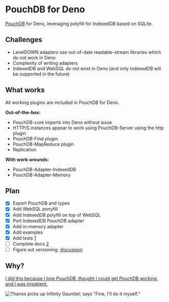 # PouchDB for Deno

[PouchDB](https://github.com/pouchdb/pouchdb) for Deno, leveraging polyfill for IndexedDB based on SQLite.

## Challenges

- LevelDOWN adapters use out-of-date readable-stream libraries which do not work in Deno
- Complexity of writing adapters
- IndexedDB and WebSQL do not exist in Deno (and only IndexedDB will be supported in the future)

## What works

All working plugins are included in PouchDB for Deno.

**Out-of-the-box:**

- PouchDB-core imports into Deno without issue
- HTTP/S instances appear to work using PouchDB-Server using the http plugin
- PouchDB-Find plugin
- PouchDB-MapReduce plugin
- Replication

**With work-arounds:**

- PouchDB-Adapter-IndexedDB
- PouchDB-Adapter-Memory

## Plan

- [x] Export PouchDB and types
- [x] Add WebSQL ponyfill
- [x] Add IndexedDB polyfill on top of WebSQL
- [x] Port IndexedDB PouchDB adapter
- [x] Add in-memory adapter
- [x] Add examples
- [x] Add tests [1](https://github.com/aaronhuggins/pouchdb_deno/issues/1)
- [ ] Complete docs [2](https://github.com/aaronhuggins/pouchdb_deno/issues/2)
- [ ] Figure out versioning; [discussion](https://github.com/aaronhuggins/pouchdb_deno/issues/3)

## Why?

[I did this because I love PouchDB, thought I could get PouchDB working, and I was impatient.](https://github.com/pouchdb/pouchdb/issues/8158)

![Thanos picks up Infinity Gauntlet; says "Fine, I'll do it myself."](https://thumbs.gfycat.com/BogusForsakenAsianlion-size_restricted.gif)
